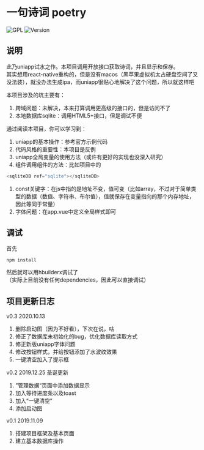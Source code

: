 # 一句诗词 poetry

![GPL](https://img.shields.io/github/license/weypro/poetry)
![Version](https://img.shields.io/github/package-json/v/weypro/poetry)


## 说明
此乃uniapp试水之作。本项目调用开放接口获取诗词，并且显示和保存。  
其实想用react-native重构的，但是没有macos（黑苹果虚拟机太占硬盘空间了又没法装），就没办法生成ipa，而uniapp很贴心地解决了这个问题，所以就这样吧  

本项目涉及的坑主要有：  
1. 跨域问题：未解决，本来打算调用更高级的接口的，但是访问不了  
1. 本地数据库sqlite：调用HTML5+接口，但是调试不便  

通过阅读本项目，你可以学习到：  
1. uniapp的基本操作：参考官方示例代码  
1. 代码风格的重要性：本项目是反例  
1. uniapp全局变量的使用方法（或许有更好的实现也没深入研究）  
1. 组件调用组件的方法：比如项目中的
```javascript
<sqliteDB ref="sqlite"></sqliteDB>
```
1. const关键字：在js中指的是地址不变，值可变（比如array，不过对于简单类型的数据（数值、字符串、布尔值），值就保存在变量指向的那个内存地址，因此等同于常量）  
1. 字体问题：在app.vue中定义全局样式即可  

## 调试
首先
```
npm install
```
然后就可以用hbuilderx调试了  
（实际上目前没有任何dependencies，因此可以直接调试）

## 项目更新日志
v0.3  2020.10.13
1. 删除启动图（因为不好看），下次在说，咕
1. 修正了数据库未初始化的bug，优化数据库读取方式
1. 修正新版uniapp字体问题
1. 修改按钮样式，并给按钮添加了水波纹效果
1. 一键清空加入了提示框

v0.2  2019.12.25  圣诞更新  
1. ”管理数据“页面中添加数据显示  
1. 加入等待进度条以及toast  
1. 加入“一键清空”  
1. 添加启动图  

v0.1  2019.11.09  
1. 搭建项目框架及基本页面  
1. 建立基本数据库操作  


